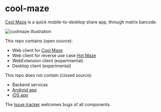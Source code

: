 # cool-maze
[Cool Maze](https://coolmaze.io/) is a quick mobile-to-desktop share app, through matrix barcode.

![coolmaze illustration](https://user-images.githubusercontent.com/13508141/30317173-a2ab83b8-97a9-11e7-9e55-3fea754d0acd.png)

This repo contains (open source):
- Web client for [Cool Maze](https://coolmaze.io/)
- Web client for reverse use case [Hot Maze](https://hotmaze.io/)
- WebExtension client (experimental)
- Desktop client (experimental)

This repo does not contain (closed source):
- Backend services
- [Android app](https://play.google.com/store/apps/details?id=com.bartalog.coolmaze)
- [iOS app](https://itunes.apple.com/us/app/cool-maze/id1284597516?mt=8)

The [Issue tracker](https://github.com/Bartalog/cool-maze/issues) welcomes bugs of all components.
